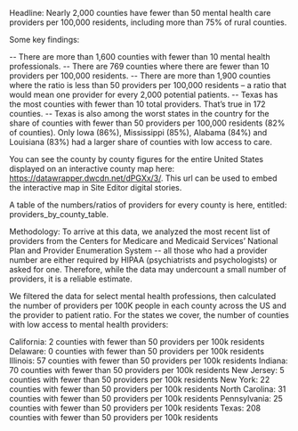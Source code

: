 Headline: Nearly 2,000 counties have fewer than 50 mental health care providers per 100,000 residents, including more than 75% of rural counties.

Some key findings:

-- There are more than 1,600 counties with fewer than 10 mental health professionals.
-- There are 769 counties where there are fewer than 10 providers per 100,000 residents.
-- There are more than 1,900 counties where the ratio is less than 50 providers per 100,000 residents – a ratio that would mean one provider for every 2,000 potential patients.
-- Texas has the most counties with fewer than 10 total providers. That’s true in 172 counties.
-- Texas is also among the worst states in the country for the share of counties with fewer than 50 providers per 100,000 residents (82% of counties). Only Iowa (86%), Mississippi (85%), Alabama (84%) and Louisiana (83%) had a larger share of counties with low access to care.

You can see the county by county figures for the entire United States displayed on an interactive county map here: https://datawrapper.dwcdn.net/dPGXx/3/. This url can be used to embed the interactive map in Site Editor digital stories. 

A table of the numbers/ratios of providers for every county is here, entitled: providers_by_county_table.

Methodology: To arrive at this data, we analyzed the most recent list of providers from the Centers for Medicare and Medicaid Services’ National Plan and Provider Enumeration System -- all those who had a provider number are either required by HIPAA (psychiatrists and psychologists) or asked for one. Therefore, while the data may undercount a small number of providers, it is a reliable estimate.

We filtered the data for select mental health professions, then calculated the number of providers per 100K people in each county across the US and the provider to patient ratio. For the states we cover, the number of counties with low access to mental health providers:

California: 2 counties with fewer than 50 providers per 100k residents
Delaware: 0 counties with fewer than 50 providers per 100k residents
Illinois: 57 counties with fewer than 50 providers per 100k residents
Indiana: 70 counties with fewer than 50 providers per 100k residents
New Jersey: 5 counties with fewer than 50 providers per 100k residents
New York: 22 counties with fewer than 50 providers per 100k residents
North Carolina: 31 counties with fewer than 50 providers per 100k residents
Pennsylvania: 25 counties with fewer than 50 providers per 100k residents
Texas: 208 counties with fewer than 50 providers per 100k residents
